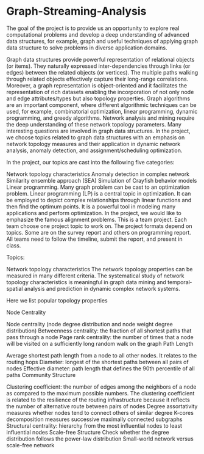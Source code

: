 # Graph-Streaming-Analysis

The goal of the project is to provide us an opportunity to explore real computational problems and develop a deep understanding of advanced data structures, for example, graph and useful techniques of applying graph data structure to solve problems in diverse application domains.

Graph data structures provide powerful representation of relational objects (or items). They naturally expressed inter-dependencies through links (or edges) between the related objects (or vertices). The multiple paths walking through related objects effectively capture their long-range correlations. Moreover, a graph representation is object-oriented and it facilitates the representation of rich datasets enabling the incorporation of not only node and edge attributes/types but also topology properties. Graph algorithms are an important component, where different algorithmic techniques can be used, for example, combinatorial optimization, linear programming, dynamic programming, and greedy algorithms. Network analysis and mining require the deep understanding of these network topology parameters. Many interesting questions are involved in graph data structures. In the project, we choose topics related to graph data structures with an emphasis on network topology measures and their application in dynamic network analysis, anomaly detection, and assignment/scheduling optimization.

In the project, our topics are cast into the following five categories:

Network topology characteristics
Anomaly detection in complex network
Similarity ensemble approach (SEA)
Simulation of Crayfish behavior models
Linear programming. Many graph problem can be cast to an optimization problem. Linear programming (LP) is a central topic in optimization. It can be employed to depict complex relationships through linear functions and then find the optimum points. It is a powerful tool in modeling many applications and perform optimization. In the project, we would like to emphasize the famous alignment problems.
This is a team project. Each team choose one project topic to work on. The project formats depend on topics. Some are on the survey report and others on programming report. All teams need to follow the timeline, submit the report, and present in class.

Topics:

Network topology characteristics
The network topology properties can be measured in many different criteria. The systematical study of network topology characteristics is meaningful in graph data mining and temporal‐spatial analysis and prediction in dynamic complex network systems.

Here we list popular topology properties

Node Centrality

Node centrality (node degree distribution and node weight degree distribution)
Betweenness centrality: the fraction of all shortest paths that pass through a node
Page rank centrality: the number of times that a node will be visited on a sufficiently long random walk on the graph
Path Length

Average shortest path length from a node to all other nodes. It relates to the routing hops
Diameter: longest of the shortest paths between all pairs of nodes
Effective diameter: path length that defines the 90th percentile of all paths
Community Structure

Clustering coefficient: the number of edges among the neighbors of a node as compared to the maximum possible numbers. The clustering coefficient is related to the resilience of the routing infrastructure because it reflects the number of alternative route between pairs of nodes
Degree assortativity measures whether nodes tend to connect others of similar degree
K-cores decomposition measures successive maximally connected subgraphs
Structural centrality: hierarchy from the most influential nodes to least influential nodes
Scale-free Structure
Check whether the degree distribution follows the power-law distribution
Small-world network versus scale-free network
